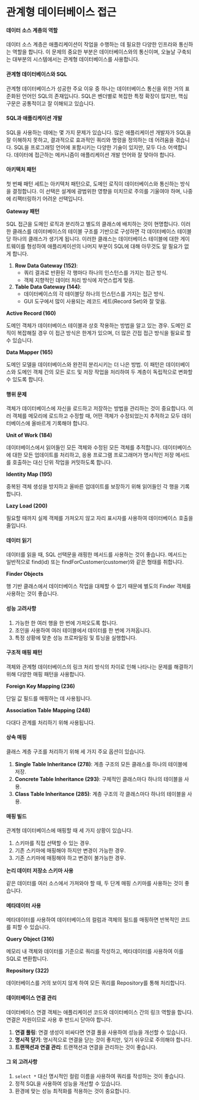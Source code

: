 # 관계형 데이터베이스 접근

#### 데이터 소스 계층의 역할

데이터 소스 계층은 애플리케이션이 작업을 수행하는 데 필요한 다양한 인프라와 통신하는 역할을 합니다. 이 문제의 중요한 부분은 데이터베이스와의 통신이며, 오늘날 구축되는 대부분의 시스템에서는 관계형 데이터베이스를 사용합니다.

#### 관계형 데이터베이스와 SQL

관계형 데이터베이스가 성공한 주요 이유 중 하나는 데이터베이스 통신을 위한 거의 표준화된 언어인 SQL의 존재입니다. SQL은 벤더별로 복잡한 특정 확장이 많지만, 핵심 구문은 공통적이고 잘 이해되고 있습니다.

#### SQL과 애플리케이션 개발

SQL을 사용하는 데에는 몇 가지 문제가 있습니다. 많은 애플리케이션 개발자가 SQL을 잘 이해하지 못하고, 결과적으로 효과적인 쿼리와 명령을 정의하는 데 어려움을 겪습니다. SQL을 프로그래밍 언어에 포함시키는 다양한 기술이 있지만, 모두 다소 어색합니다. 데이터에 접근하는 메커니즘이 애플리케이션 개발 언어와 잘 맞아야 합니다.

#### 아키텍처 패턴

첫 번째 패턴 세트는 아키텍처 패턴으로, 도메인 로직이 데이터베이스와 통신하는 방식을 결정합니다. 이 선택은 설계에 광범위한 영향을 미치므로 주의를 기울여야 하며, 나중에 리팩터링하기 어려운 선택입니다.

**Gateway 패턴**

SQL 접근을 도메인 로직과 분리하고 별도의 클래스에 배치하는 것이 현명합니다. 이러한 클래스를 데이터베이스의 테이블 구조를 기반으로 구성하면 각 데이터베이스 테이블당 하나의 클래스가 생기게 됩니다. 이러한 클래스는 데이터베이스 테이블에 대한 게이트웨이를 형성하여 애플리케이션의 나머지 부분이 SQL에 대해 아무것도 알 필요가 없게 합니다.

1. **Row Data Gateway (152)**:
   * 쿼리 결과로 반환된 각 행마다 하나의 인스턴스를 가지는 접근 방식.
   * 객체 지향적인 데이터 처리 방식에 자연스럽게 맞음.
2. **Table Data Gateway (144)**:
   * 데이터베이스의 각 테이블당 하나의 인스턴스를 가지는 접근 방식.
   * GUI 도구에서 많이 사용되는 레코드 세트(Record Set)와 잘 맞음.

**Active Record (160)**

도메인 객체가 데이터베이스 테이블과 상호 작용하는 방법을 알고 있는 경우. 도메인 로직이 복잡해질 경우 이 접근 방식은 한계가 있으며, 더 많은 간접 접근 방식을 필요로 할 수 있습니다.

**Data Mapper (165)**

도메인 모델을 데이터베이스와 완전히 분리시키는 더 나은 방법. 이 패턴은 데이터베이스와 도메인 객체 간의 모든 로드 및 저장 작업을 처리하여 두 계층이 독립적으로 변화할 수 있도록 합니다.

#### 행위 문제

객체가 데이터베이스에 자신을 로드하고 저장하는 방법을 관리하는 것이 중요합니다. 여러 객체를 메모리에 로드하고 수정할 때, 어떤 객체가 수정되었는지 추적하고 모두 데이터베이스에 올바르게 기록해야 합니다.

**Unit of Work (184)**

데이터베이스에서 읽어들인 모든 객체와 수정된 모든 객체를 추적합니다. 데이터베이스에 대한 모든 업데이트를 처리하고, 응용 프로그램 프로그래머가 명시적인 저장 메서드를 호출하는 대신 단위 작업을 커밋하도록 합니다.

**Identity Map (195)**

중복된 객체 생성을 방지하고 올바른 업데이트를 보장하기 위해 읽어들인 각 행을 기록합니다.

**Lazy Load (200)**

필요할 때까지 실제 객체를 가져오지 않고 자리 표시자를 사용하여 데이터베이스 호출을 줄입니다.

#### 데이터 읽기

데이터를 읽을 때, SQL 선택문을 래핑한 메서드를 사용하는 것이 좋습니다. 메서드는 일반적으로 find(id) 또는 findForCustomer(customer)와 같은 형태를 취합니다.

**Finder Objects**

행 기반 클래스에서 데이터베이스 작업을 대체할 수 없기 때문에 별도의 Finder 객체를 사용하는 것이 좋습니다.

#### 성능 고려사항

1. 가능한 한 여러 행을 한 번에 가져오도록 합니다.
2. 조인을 사용하여 여러 테이블에서 데이터를 한 번에 가져옵니다.
3. 특정 상황에 맞춘 성능 프로파일링 및 튜닝을 실행합니다.

#### 구조적 매핑 패턴

객체와 관계형 데이터베이스의 링크 처리 방식의 차이로 인해 나타나는 문제를 해결하기 위해 다양한 매핑 패턴을 사용합니다.

**Foreign Key Mapping (236)**

단일 값 필드를 매핑하는 데 사용됩니다.

**Association Table Mapping (248)**

다대다 관계를 처리하기 위해 사용됩니다.

#### 상속 매핑

클래스 계층 구조를 처리하기 위해 세 가지 주요 옵션이 있습니다.

1. **Single Table Inheritance (278)**: 계층 구조의 모든 클래스를 하나의 테이블에 저장.
2. **Concrete Table Inheritance (293)**: 구체적인 클래스마다 하나의 테이블을 사용.
3. **Class Table Inheritance (285)**: 계층 구조의 각 클래스마다 하나의 테이블을 사용.

#### 매핑 빌드

관계형 데이터베이스에 매핑할 때 세 가지 상황이 있습니다.

1. 스키마를 직접 선택할 수 있는 경우.
2. 기존 스키마에 매핑해야 하지만 변경이 가능한 경우.
3. 기존 스키마에 매핑해야 하고 변경이 불가능한 경우.

**논리 데이터 저장소 스키마 사용**

같은 데이터를 여러 소스에서 가져와야 할 때, 두 단계 매핑 스키마를 사용하는 것이 좋습니다.

#### 메타데이터 사용

메타데이터를 사용하여 데이터베이스의 컬럼과 객체의 필드를 매핑하면 반복적인 코드를 피할 수 있습니다.

**Query Object (316)**

메모리 내 객체와 데이터를 기준으로 쿼리를 작성하고, 메타데이터를 사용하여 이를 SQL로 변환합니다.

**Repository (322)**

데이터베이스를 거의 보이지 않게 하여 모든 쿼리를 Repository를 통해 처리합니다.

#### 데이터베이스 연결 관리

데이터베이스 연결 객체는 애플리케이션 코드와 데이터베이스 간의 링크 역할을 합니다. 연결은 자원이므로 사용 후 반드시 닫아야 합니다.

1. **연결 풀링**: 연결 생성이 비싸다면 연결 풀을 사용하여 성능을 개선할 수 있습니다.
2. **명시적 닫기**: 명시적으로 연결을 닫는 것이 좋지만, 잊기 쉬우므로 주의해야 합니다.
3. **트랜잭션과 연결 관리**: 트랜잭션과 연결을 관리하는 것이 좋습니다.

#### 그 외 고려사항

1. `select *` 대신 명시적인 컬럼 이름을 사용하여 쿼리를 작성하는 것이 좋습니다.
2. 정적 SQL을 사용하여 성능을 개선할 수 있습니다.
3. 환경에 맞는 성능 최적화를 적용하는 것이 중요합니다.
